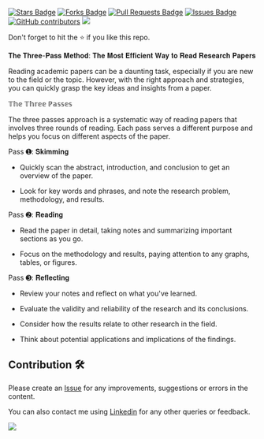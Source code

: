 <a href="https://github.com/drshahizan/research-material/stargazers"><img src="https://img.shields.io/github/stars/drshahizan/research-material" alt="Stars Badge"/></a>
<a href="https://github.com/drshahizan/research-material/network/members"><img src="https://img.shields.io/github/forks/drshahizan/research-material" alt="Forks Badge"/></a>
<a href="https://github.com/drshahizan/research-material/pulls"><img src="https://img.shields.io/github/issues-pr/drshahizan/research-material" alt="Pull Requests Badge"/></a>
<a href="https://github.com/drshahizan/research-material/issues"><img src="https://img.shields.io/github/issues/drshahizan/research-material" alt="Issues Badge"/></a>
<a href="https://github.com/drshahizan/research-material/graphs/contributors"><img alt="GitHub contributors" src="https://img.shields.io/github/contributors/drshahizan/research-material?color=2b9348"></a>
![](https://visitor-badge.glitch.me/badge?page_id=drshahizan/research-material)

Don't forget to hit the :star: if you like this repo.

𝐓𝐡𝐞 𝐓𝐡𝐫𝐞𝐞-𝐏𝐚𝐬𝐬 𝐌𝐞𝐭𝐡𝐨𝐝: 𝐓𝐡𝐞 𝐌𝐨𝐬𝐭 𝐄𝐟𝐟𝐢𝐜𝐢𝐞𝐧𝐭 𝐖𝐚𝐲 𝐭𝐨 𝐑𝐞𝐚𝐝 𝐑𝐞𝐬𝐞𝐚𝐫𝐜𝐡 𝐏𝐚𝐩𝐞𝐫𝐬

Reading academic papers can be a daunting task, especially if you are new to the field or the topic. However, with the right approach and strategies, you can quickly grasp the key ideas and insights from a paper. 

𝕋𝕙𝕖 𝕋𝕙𝕣𝕖𝕖 ℙ𝕒𝕤𝕤𝕖𝕤

The three passes approach is a systematic way of reading papers that involves three rounds of reading. Each pass serves a different purpose and helps you focus on different aspects of the paper.

Pass ➊: 𝐒𝐤𝐢𝐦𝐦𝐢𝐧𝐠

* Quickly scan the abstract, introduction, and conclusion to get an overview of the paper.

* Look for key words and phrases, and note the research problem, methodology, and results.

Pass ➋: 𝐑𝐞𝐚𝐝𝐢𝐧𝐠

* Read the paper in detail, taking notes and summarizing important sections as you go.

* Focus on the methodology and results, paying attention to any graphs, tables, or figures.

Pass ➌: 𝐑𝐞𝐟𝐥𝐞𝐜𝐭𝐢𝐧𝐠

* Review your notes and reflect on what you've learned.

* Evaluate the validity and reliability of the research and its conclusions.

* Consider how the results relate to other research in the field.

* Think about potential applications and implications of the findings.

## Contribution 🛠️
Please create an [Issue](https://github.com/drshahizan/research-material/issues) for any improvements, suggestions or errors in the content.

You can also contact me using [Linkedin](https://www.linkedin.com/in/drshahizan/) for any other queries or feedback.

![](https://visitor-badge.glitch.me/badge?page_id=drshahizan)
